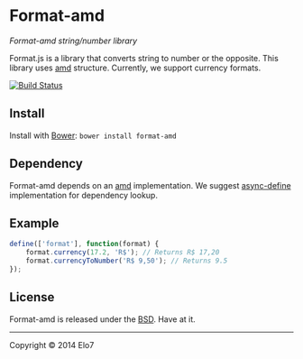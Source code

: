 # Format-amd

_Format-amd string/number library_

Format.js is a library that converts string to number or the opposite. This library uses [amd](http://en.wikipedia.org/wiki/Asynchronous_module_definition) structure. Currently, we support currency formats.


[![Build Status](https://travis-ci.org/elo7/format-amd.svg?branch=master)](https://travis-ci.org/elo7/format-amd)


## Install

Install with [Bower](http://bower.io): `bower install format-amd`

## Dependency

Format-amd depends on an [amd](http://en.wikipedia.org/wiki/Asynchronous_module_definition) implementation. We suggest [async-define](https://gist.github.com/sergiolopes/5778124) implementation for dependency lookup.

## Example

``` js
define(['format'], function(format) {
	format.currency(17.2, 'R$'); // Returns R$ 17,20
	format.currencyToNumber('R$ 9,50'); // Returns 9.5
});
```

## License

Format-amd is released under the [BSD](https://github.com/elo7/format-amd/blob/master/LICENSE). Have at it.

* * *

Copyright :copyright: 2014 Elo7
